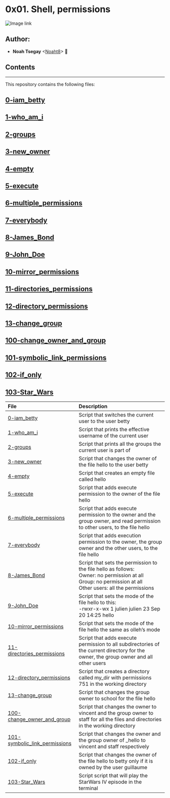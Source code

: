 # 0x01. Shell, permissions

![Image link](http://linuxcommand.org/images/file_permissions.png)

## Author:
* **Noah Tsegay** <[Noaht8](https://github.com/Noaht8)>  &#128511;

## Contents
___

This repository contains the following files:

## [0-iam_betty](0-iam_betty)
## [1-who_am_i](1-who_am_i)
## [2-groups](2-groups)
## [3-new_owner](3-new_owner)
## [4-empty](4-empty)
## [5-execute](5-execute)
## [6-multiple_permissions](6-multiple_permissions)
## [7-everybody](7-everybody)
## [8-James_Bond](8-James_Bond)
## [9-John_Doe](9-John_Doe)
## [10-mirror_permissions](10-mirror_permissions)
## [11-directories_permissions](11-directories_permissions)
## [12-directory_permissions](12-directory_permissions)
## [13-change_group](13-change_group)
## [100-change_owner_and_group](100-change_owner_and_group)
## [101-symbolic_link_permissions](101-symbolic_link_permissions)
## [102-if_only](102-if_only)
## [103-Star_Wars](103-Star_Wars)

|File| Description|
|:---------|:---------|
|[0-iam_betty](0-iam_betty)| Script that switches the current user to the user betty|
|[1-who_am_i](1-who_am_i)| Script that prints the effective username of the current user|
|[2-groups](2-groups)| Script that prints all the groups the current user is part of|
|[3-new_owner](3-new_owner)| Script that changes the owner of the file hello to the user betty|
|[4-empty](4-empty)| Script that creates an empty file called hello|
|[5-execute](5-execute)| Script that adds execute permission to the owner of the file hello|
|[6-multiple_permissions](6-multiple_permissions)| Script that adds execute permission to the owner and the group owner, and read permission to other users, to the file hello|
|[7-everybody](7-everybody)| Script that adds execution permission to the owner, the group owner and the other users, to the file hello|
|[8-James_Bond](8-James_Bond)| Script that sets the permission to the file hello as follows:<br>Owner: no permission at all <br>Group: no permission at all <br>Other users: all the permissions|
|[9-John_Doe](9-John_Doe)| Script that sets the mode of the file hello to this:<br>-rwxr-x-wx 1 julien julien 23 Sep 20 14:25 hello|
|[10-mirror_permissions](10-mirror_permissions)| Script that sets the mode of the file hello the same as olleh’s mode|
|[11-directories_permissions](11-directories_permissions)| Script that adds execute permission to all subdirectories of the current directory for the owner, the group owner and all other users|
|[12-directory_permissions](12-directory_permissions)| Script that creates a directory called my_dir with permissions 751 in the working directory|
|[13-change_group](13-change_group)| Script that changes the group owner to school for the file hello|
|[100-change_owner_and_group](100-change_owner_and_group)| Script that changes the owner to vincent and the group owner to staff for all the files and directories in the working directory|
|[101-symbolic_link_permissions](101-symbolic_link_permissions)| Script that changes the owner and the group owner of _hello to vincent and staff respectively|
|[102-if_only](102-if_only)| Script that changes the owner of the file hello to betty only if it is owned by the user guillaume|
|[103-Star_Wars](103-Star_Wars)| Script script that will play the StarWars IV episode in the terminal|
